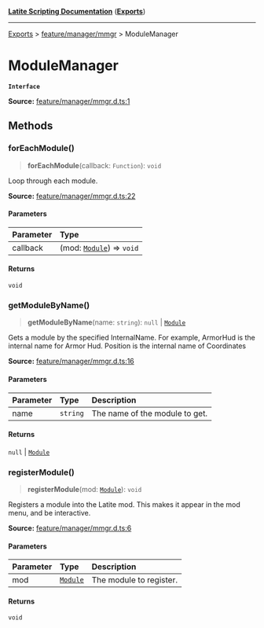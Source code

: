 [**Latite Scripting Documentation**](../../README.md) ([**Exports**](../../exports.md))

---

[Exports](../../exports.md) > [feature/manager/mmgr](../index.md) > ModuleManager

# ModuleManager

**`Interface`**

**Source:** [feature/manager/mmgr.d.ts:1](https://github.com/LatiteScripting/latitescripting.github.io/blob/a8bf81d/definitions/feature/manager/mmgr.d.ts#L1)

## Methods

### forEachModule()

> **forEachModule**(callback: `Function`): `void`

Loop through each module.

**Source:** [feature/manager/mmgr.d.ts:22](https://github.com/LatiteScripting/latitescripting.github.io/blob/a8bf81d/definitions/feature/manager/mmgr.d.ts#L22)

#### Parameters

| Parameter | Type                                                                             |
| :-------- | :------------------------------------------------------------------------------- |
| callback  | (mod: [`Module`](../../module.feature_module/classes/class.Module.md)) => `void` |

#### Returns

`void`

### getModuleByName()

> **getModuleByName**(name: `string`): `null` \| [`Module`](../../module.feature_module/classes/class.Module.md)

Gets a module by the specified InternalName.
For example, ArmorHud is the internal name for Armor Hud.
Position is the internal name of Coordinates

**Source:** [feature/manager/mmgr.d.ts:16](https://github.com/LatiteScripting/latitescripting.github.io/blob/a8bf81d/definitions/feature/manager/mmgr.d.ts#L16)

#### Parameters

| Parameter | Type     | Description                    |
| :-------- | :------- | :----------------------------- |
| name      | `string` | The name of the module to get. |

#### Returns

`null` \| [`Module`](../../module.feature_module/classes/class.Module.md)

### registerModule()

> **registerModule**(mod: [`Module`](../../module.feature_module/classes/class.Module.md)): `void`

Registers a module into the Latite mod. This makes it appear in the mod menu, and be interactive.

**Source:** [feature/manager/mmgr.d.ts:6](https://github.com/LatiteScripting/latitescripting.github.io/blob/a8bf81d/definitions/feature/manager/mmgr.d.ts#L6)

#### Parameters

| Parameter | Type                                                            | Description             |
| :-------- | :-------------------------------------------------------------- | :---------------------- |
| mod       | [`Module`](../../module.feature_module/classes/class.Module.md) | The module to register. |

#### Returns

`void`
